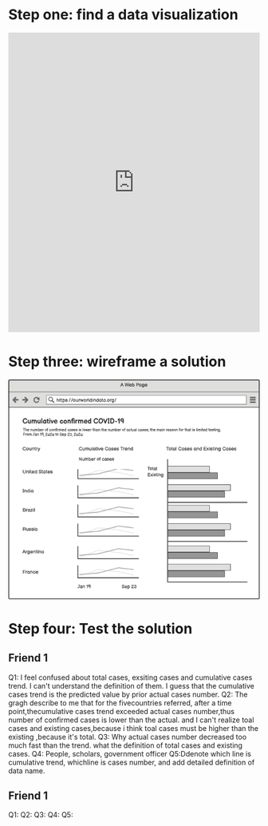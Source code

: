 # Step one: find a data visualization
<iframe src="https://ourworldindata.org/coronavirus-data-explorer?zoomToSelection=true&country=&region=World&casesMetric=true&interval=total&aligned=true&hideControls=true&smoothing=0&pickerMetric=location&pickerSort=asc" loading="lazy" style="width: 100%; height: 600px; border: 0px none;"></iframe>

# Step three: wireframe a solution
![Explanation of data viz](2.png)

# Step four: Test the solution
## Friend 1
Q1: I feel confused about total cases, exsiting cases and cumulative cases trend. I can't understand the definition of them. I guess that the cumulative cases trend is the predicted value by prior actual cases number.
Q2: The gragh describe to me that for the fivecountries referred, after a time point,thecumulative cases trend exceeded actual cases number,thus number of confirmed cases is lower than the actual. and I can't realize toal cases and existing cases,because i think toal cases must be higher than the existing ,because it's total.
Q3: Why actual cases number decreased too much fast than the trend. what the definition of total cases and existing cases.
Q4: People, scholars, government officer
Q5:Ddenote which line is cumulative trend, whichline is cases number, and add detailed definition of data name.

## Friend 1
Q1:
Q2:
Q3:
Q4:
Q5:
